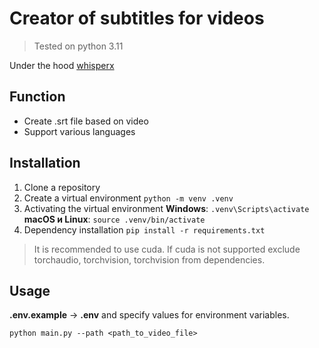 # Creator of subtitles for videos

> Tested on python 3.11

Under the hood [whisperx](https://github.com/m-bain/whisperX)

## Function

- Create .srt file based on video
- Support various languages

## Installation

1. Clone a repository
2. Create a virtual environment
```python -m venv .venv```
3. Activating the virtual environment
**Windows**: ```.venv\Scripts\activate```
**macOS и Linux**: ```source .venv/bin/activate```
4. Dependency installation
```pip install -r requirements.txt```
> It is recommended to use cuda.
> If cuda is not supported exclude torchaudio, torchvision, torchvision from dependencies.

## Usage

**.env.example** -> **.env** and specify values for environment variables.

```python main.py --path <path_to_video_file>```